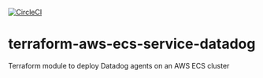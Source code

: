 [![CircleCI](https://circleci.com/gh/devops-workflow/terraform-aws-ecs-service-datadog/tree/master.svg?style=svg)](https://circleci.com/gh/devops-workflow/terraform-aws-ecs-service-datadog/tree/master)

# terraform-aws-ecs-service-datadog

Terraform module to deploy Datadog agents on an AWS ECS cluster
